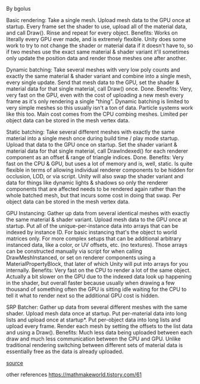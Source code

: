 

By bgolus

Basic rendering:
Take a single mesh. Upload mesh data to the GPU once at startup. Every frame set the shader to use, upload all of the material data, and call Draw(). Rinse and repeat for every object.
Benefits: Works on literally every GPU ever made, and is extremely flexible. Unity does some work to try to not change the shader or material data if it doesn't have to, so if two meshes use the exact same material & shader variant it'll sometimes only update the position data and render those meshes one after another.

Dynamic batching:
Take several meshes with very low poly counts and exactly the same material & shader variant and combine into a single mesh, every single update. Send that mesh data to the GPU, set the shader & material data for that single material, call Draw() once. Done.
Benefits: Very, very fast on the GPU, even with the cost of uploading a new mesh every frame as it's only rendering a single "thing". Dynamic batching is limited to very simple meshes so this usually isn't a ton of data. Particle systems work like this too. Main cost comes from the CPU combing meshes. Limited per object data can be stored in the mesh vertex data.

Static batching:
Take several different meshes with exactly the same material into a single mesh once during build time / play mode startup. Upload that data to the GPU once on startup. Set the shader variant & material data for that single material, call DrawIndexed() for each renderer component as an offset & range of triangle indices. Done.
Benefits: Very fast on the CPU & GPU, but uses a lot of memory and is, well, static. Is quite flexible in terms of allowing individual renderer components to be hidden for occlusion, LOD, or via script. Unity will also swap the shader variant and data for things like dynamic lights & shadows so only the renderer components that are affected needs to be rendered again rather than the whole batched mesh, but that incurs some cost in doing that swap. Per object data can be stored in the mesh vertex data.

GPU Instancing:
Gather up data from several identical meshes with exactly the same material & shader variant. Upload mesh data to the GPU once at startup. Put all of the unique-per-instance data into arrays that can be indexed by instance ID. For basic instancing that's the object to world matrices only. For more complex setups that can be additional arbitrary instanced data, like a color, or UV offsets, etc. (no textures). Those arrays can be constructed manually via script for when calling DrawMeshInstanced, or set on renderer components using a MaterialPropertyBlock, that later of which Unity will put into arrays for you internally.
Benefits: Very fast on the CPU to render a lot of the same object. Actually a bit slower on the GPU due to the indexed data look up happening in the shader, but overall faster because usually when drawing a few thousand of something often the GPU is sitting idle waiting for the CPU to tell it what to render next so the additional GPU cost is hidden.

SRP Batcher:
Gather up data from several different meshes with the same shader. Upload mesh data once at startup. Put per-material data into long lists and upload once at startup*. Put per-object data into long lists and upload every frame. Render each mesh by setting the offsets to the list data and using a Draw().
Benefits: Much less data being uploaded between each draw and much less communication between the CPU and GPU. Unlike traditional rendering switching between different sets of material data is essentially free as the data is already uploaded.

[source](https://forum.unity.com/threads/srp-batcher-and-gpu-instancing.833362/)

other references
https://mathmakeworld.tistory.com/61